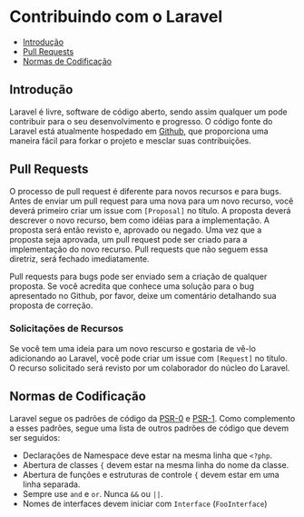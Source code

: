 # Contribuindo com o Laravel

- [Introdução](#introduction)
- [Pull Requests](#pull-requests)
- [Normas de Codificação](#coding-guidelines)

<a name="introduction"></a>
## Introdução

Laravel é livre, software de código aberto, sendo assim qualquer um pode contribuir para o seu desenvolvimento e progresso. O código fonte do Laravel está atualmente hospedado em [Github](http://github.com), que proporciona uma maneira fácil para forkar o projeto e mesclar suas contribuições.

<a name="pull-requests"></a>
## Pull Requests

O processo de pull request é diferente para novos recursos e para bugs. Antes de enviar um pull request para uma nova para um novo recurso, você deverá primeiro criar um issue com `[Proposal]` no título. A proposta deverá descrever o novo recurso, bem como idéias para a implementação. A proposta será então revisto e, aprovado ou negado. Uma vez que a proposta seja aprovada, um pull request pode ser criado para a implementação do novo recurso. Pull requests que não seguem essa diretriz, será fechado imediatamente.

Pull requests para bugs pode ser enviado sem a criação de qualquer proposta. Se você acredita que conhece uma solução para o bug apresentado no Github, por favor, deixe um comentário detalhando sua proposta de correção.

### Solicitações de Recursos

Se você tem uma ideia para um novo rescurso e gostaria de vê-lo adicionando ao Laravel, você pode criar um issue com `[Request]` no título. O recurso solicitado será revisto por um colaborador do núcleo do Laravel.

<a name="coding-guidelines"></a>
## Normas de Codificação

Laravel segue os padrões de código da [PSR-0](https://github.com/php-fig/fig-standards/blob/master/accepted/PSR-0.md) e [PSR-1](https://github.com/php-fig/fig-standards/blob/master/accepted/PSR-1-basic-coding-standard.md). Como complemento a esses padrões, segue uma lista de outros padrões de código que devem ser seguidos:

- Declarações de Namespace deve estar na mesma linha que `<?php`.
- Abertura de classes `{` devem estar na mesma linha do nome da classe.
- Abertura de funções e estruturas de controle `{` devem estar em uma linha separada.
- Sempre use `and` e `or`. Nunca `&&` ou `||`.
- Nomes de interfaces devem iniciar com `Interface` (`FooInterface`)

